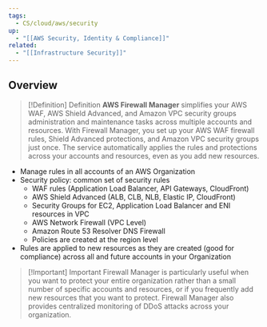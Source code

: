 ```yaml
---
tags:
  - CS/cloud/aws/security
up:
  - "[[AWS Security, Identity & Compliance]]"
related:
  - "[[Infrastructure Security]]"
---
```

## Overview


> [!Definition] Definition
> **AWS Firewall Manager** simplifies your AWS WAF, AWS Shield Advanced, and Amazon VPC security groups administration and maintenance tasks across multiple accounts and resources. With Firewall Manager, you set up your AWS WAF firewall rules, Shield Advanced protections, and Amazon VPC security groups just once. The service automatically applies the rules and protections across your accounts and resources, even as you add new resources.

- Manage rules in all accounts of an AWS Organization
- Security policy: common set of security rules  
	- WAF rules (Application Load Balancer, API Gateways, CloudFront)  
	- AWS Shield Advanced (ALB, CLB, NLB, Elastic IP, CloudFront)  
	- Security Groups for EC2, Application Load Balancer and ENI resources in VPC
	- AWS Network Firewall (VPC Level)  
	- Amazon Route 53 Resolver DNS Firewall  
	- Policies are created at the region level
- Rules are applied to new resources as they are created (good for compliance) across all and future accounts in your Organization



> [!Important] Important
> Firewall Manager is particularly useful when you want to protect your entire organization rather than a small number of specific accounts and resources, or if you frequently add new resources that you want to protect. Firewall Manager also provides centralized monitoring of DDoS attacks across your organization.


